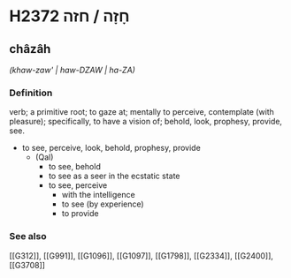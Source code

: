 # H2372 חָזָה / חזה

## châzâh

_(khaw-zaw' | haw-DZAW | ha-ZA)_

### Definition

verb; a primitive root; to gaze at; mentally to perceive, contemplate (with pleasure); specifically, to have a vision of; behold, look, prophesy, provide, see.

- to see, perceive, look, behold, prophesy, provide
    - (Qal)
        - to see, behold
        - to see as a seer in the ecstatic state
        - to see, perceive
            - with the intelligence
            - to see (by experience)
            - to provide
### See also

[[G312]], [[G991]], [[G1096]], [[G1097]], [[G1798]], [[G2334]], [[G2400]], [[G3708]]

